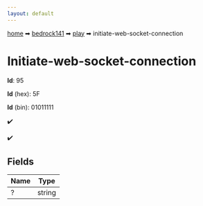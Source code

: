 ```yaml
---
layout: default
---
```


[home](/) ➡ [bedrock141](/protocol/bedrock141) ➡ [play](/protocol/bedrock141/play) ➡ initiate-web-socket-connection

# Initiate-web-socket-connection

**Id**: 95

**Id** (hex): 5F

**Id** (bin): 01011111

✔️

✔️

## Fields

Name | Type
---|---
? | string

